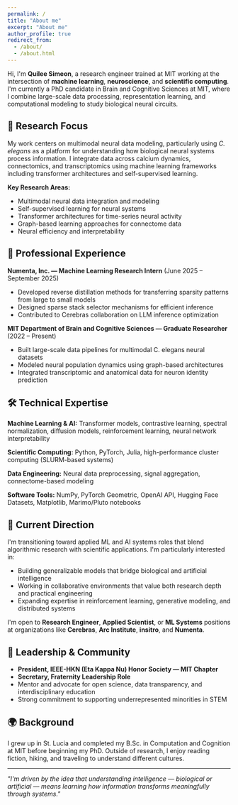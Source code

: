 ```yaml
---
permalink: /
title: "About me"
excerpt: "About me"
author_profile: true
redirect_from: 
  - /about/
  - /about.html
---
```


Hi, I'm **Quilee Simeon**, a research engineer trained at MIT working at the intersection of **machine learning**, **neuroscience**, and **scientific computing**. I'm currently a PhD candidate in Brain and Cognitive Sciences at MIT, where I combine large-scale data processing, representation learning, and computational modeling to study biological neural circuits.

## 🧠 Research Focus

My work centers on multimodal neural data modeling, particularly using _C. elegans_ as a platform for understanding how biological neural systems process information. I integrate data across calcium dynamics, connectomics, and transcriptomics using machine learning frameworks including transformer architectures and self-supervised learning.

**Key Research Areas:**
- Multimodal neural data integration and modeling
- Self-supervised learning for neural systems  
- Transformer architectures for time-series neural activity
- Graph-based learning approaches for connectome data
- Neural efficiency and interpretability

## 💼 Professional Experience

**Numenta, Inc. — Machine Learning Research Intern** (June 2025 – September 2025)
- Developed reverse distillation methods for transferring sparsity patterns from large to small models
- Designed sparse stack selector mechanisms for efficient inference
- Contributed to Cerebras collaboration on LLM inference optimization

**MIT Department of Brain and Cognitive Sciences — Graduate Researcher** (2022 – Present)
- Built large-scale data pipelines for multimodal C. elegans neural datasets
- Modeled neural population dynamics using graph-based architectures
- Integrated transcriptomic and anatomical data for neuron identity prediction

## 🛠️ Technical Expertise

**Machine Learning & AI:** Transformer models, contrastive learning, spectral normalization, diffusion models, reinforcement learning, neural network interpretability

**Scientific Computing:** Python, PyTorch, Julia, high-performance cluster computing (SLURM-based systems)

**Data Engineering:** Neural data preprocessing, signal aggregation, connectome-based modeling

**Software Tools:** NumPy, PyTorch Geometric, OpenAI API, Hugging Face Datasets, Matplotlib, Marimo/Pluto notebooks

## 🎯 Current Direction

I'm transitioning toward applied ML and AI systems roles that blend algorithmic research with scientific applications. I'm particularly interested in:

- Building generalizable models that bridge biological and artificial intelligence
- Working in collaborative environments that value both research depth and practical engineering
- Expanding expertise in reinforcement learning, generative modeling, and distributed systems

I'm open to **Research Engineer**, **Applied Scientist**, or **ML Systems** positions at organizations like **Cerebras**, **Arc Institute**, **insitro**, and **Numenta**.

## 🏅 Leadership & Community

- **President, IEEE-HKN (Eta Kappa Nu) Honor Society — MIT Chapter**
- **Secretary, Fraternity Leadership Role** 
- Mentor and advocate for open science, data transparency, and interdisciplinary education
- Strong commitment to supporting underrepresented minorities in STEM

## 🌍 Background

I grew up in St. Lucia and completed my B.Sc. in Computation and Cognition at MIT before beginning my PhD. Outside of research, I enjoy reading fiction, hiking, and traveling to understand different cultures.

---

*"I'm driven by the idea that understanding intelligence — biological or artificial — means learning how information transforms meaningfully through systems."*
